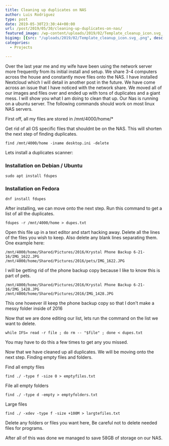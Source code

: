 ```yaml
---
title: Cleaning up duplicates on NAS
author: Luis Rodriguez
type: post
date: 2019-05-30T23:30:44+00:00
url: /post/2019/05/30/cleaning-up-duplicates-on-nas/
featured_image: /wp-content/uploads/2019/02/Template_cleanup_icon.svg_.png
bigimg: [{src: "/uploads/2019/02/Template_cleanup_icon.svg_.png", desc: "Golang"}]
categories:
  - Projects

---
```


Over the last year me and my wife have been using the network server more frequently from its initial install and setup. We share 3-4 computers across the house and constantly move files onto the NAS. I have installed Nextcloud which I will detail in another post in the future. We have come across an issue that I have noticed with the network share. We moved all of our images and files over and ended up with tons of duplicates and a giant mess. I will show you what I am doing to clean that up. Our Nas is running on a ubuntu server. The following commands should work on most linux NAS servers.

<!--more-->

First off, all my files are stored in /mnt/4000/home/*

Get rid of all OS specific files that shouldnt be on the NAS. This will shorten the next step of finding duplicates.

```
find /mnt/4000/home -iname desktop.ini -delete
```

Lets install a duplicates scanner:

### Installation on **Debian / Ubuntu**

```
sudo apt install fdupes
```

### Installation on **Fedora**

```
dnf install fdupes
```

After installing, we can move onto the next step. Run this command to get a list of all the duplicates.

```
fdupes -r /mnt/4000/home > dupes.txt
```

Open this file up in a text editor and start hacking away. Delete all the lines of the files you wish to keep. Also delete any blank lines separating them. One example here:

```
/mnt/4000/home/Shared/Pictures/2016/Krystal Phone Backup 6-21-16/IMG_1622.JPG
/mnt/4000/home/Shared/Pictures/2016/pets/IMG_1622.JPG
```

I will be getting rid of the phone backup copy because I like to know this is part of pets.

```
/mnt/4000/home/Shared/Pictures/2016/Krystal Phone Backup 6-21-16/IMG_1428.JPG
/mnt/4000/home/Shared/Pictures/2016/IMG_1428.JPG
```

This one however ill keep the phone backup copy so that I don't make a messy folder inside of 2016

Now that we are done editing our list, lets run the command on the list we want to delete.

```
while IFS= read -r file ; do rm -- "$file" ; done < dupes.txt
```

You may have to do this a few times to get any you missed.

Now that we have cleaned up all duplicates. We will be moving onto the next step. Finding empty files and folders.

Find all empty files

```
find ./ -type f -size 0 > emptyfiles.txt
```

File all empty folders

```
find ./ -type d -empty > emptyfolders.txt
```

Large files

```
find ./ -xdev -type f -size +100M > largtefiles.txt
```

Delete any folders or files you want here, Be careful not to delete needed files for programs.

After all of this was done we managed to save 58GB of storage on our NAS.
